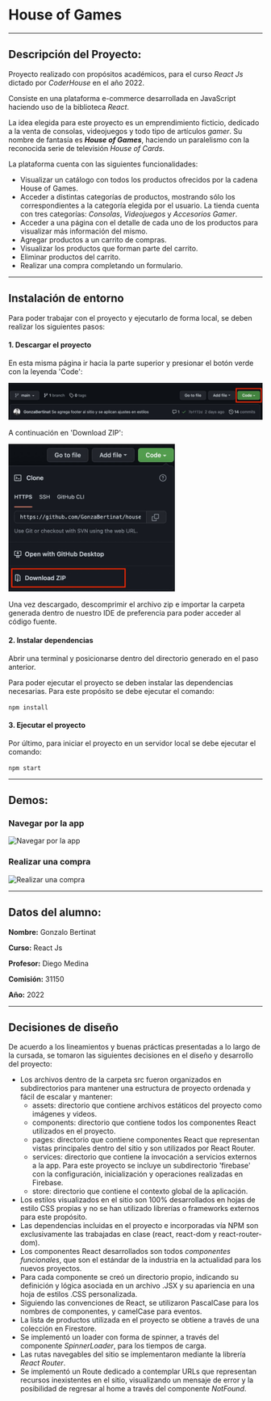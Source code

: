 # House of Games
---
## Descripción del Proyecto:

Proyecto realizado con propósitos académicos, para el curso *React Js* dictado por *CoderHouse* en el año 2022.

Consiste en una plataforma e-commerce desarrollada en JavaScript haciendo uso de la biblioteca *React*.

La idea elegida para este proyecto es un emprendimiento ficticio, dedicado a la venta de consolas, videojuegos y todo tipo de artículos *gamer*. 
Su nombre de fantasía es ***House of Games***, haciendo un paralelismo con la reconocida serie de televisión *House of Cards*.

La plataforma cuenta con las siguientes funcionalidades:
* Visualizar un catálogo con todos los productos ofrecidos por la cadena House of Games.
* Acceder a distintas categorías de productos, mostrando sólo los correspondientes a la categoría elegida por el usuario. La tienda cuenta con tres categorías: *Consolas*, *Videojuegos* y *Accesorios Gamer*.
* Acceder a una página con el detalle de cada uno de los productos para visualizar más información del mismo.
* Agregar productos a un carrito de compras.
* Visualizar los productos que forman parte del carrito.
* Eliminar productos del carrito.
* Realizar una compra completando un formulario.

---
## Instalación de entorno

Para poder trabajar con el proyecto y ejecutarlo de forma local, se deben realizar los siguientes pasos:

#### 1. Descargar el proyecto

En esta misma página ir hacia la parte superior y presionar el botón verde con la leyenda 'Code':

![Descarga - Paso 1](/src/assets/img/readme/step1.jpeg)


A continuación en 'Download ZIP':

<img src="/src/assets/img/readme/step2.jpeg" style="width: 330px;"></img>

Una vez descargado, descomprimir el archivo zip e importar la carpeta generada dentro de nuestro IDE de preferencia para poder acceder al código fuente.

#### 2. Instalar dependencias

Abrir una terminal y posicionarse dentro del directorio generado en el paso anterior.

Para poder ejecutar el proyecto se deben instalar las dependencias necesarias. Para este propósito se debe ejecutar el comando:

`npm install`


#### 3. Ejecutar el proyecto

Por último, para iniciar el proyecto en un servidor local se debe ejecutar el comando:

`npm start`

---
## Demos:

### Navegar por la app

![Navegar por la app](/src/assets/img/readme/demo1.gif "Navegar por la app")

### Realizar una compra

![Realizar una compra](/src/assets/img/readme/demo2.gif "Realizar una compra")

---
## Datos del alumno:

**Nombre:** Gonzalo Bertinat

**Curso:** React Js

**Profesor:** Diego Medina

**Comisión:** 31150

**Año:** 2022

---
## Decisiones de diseño

De acuerdo a los lineamientos y buenas prácticas presentadas a lo largo de la cursada, se tomaron las siguientes decisiones en el diseño y desarrollo del proyecto:

* Los archivos dentro de la carpeta src fueron organizados en subdirectorios para mantener una estructura de proyecto ordenada y fácil de escalar y mantener:
    * assets: directorio que contiene archivos estáticos del proyecto como imágenes y videos.
    * components: directorio que contiene todos los componentes React utilizados en el proyecto.
    * pages: directorio que contiene componentes React que representan vistas principales dentro del sitio y son utilizados por React Router.
    * services: directorio que contiene la invocación a servicios externos a la app. Para este proyecto se incluye un subdirectorio 'firebase' con la configuración, inicialización y operaciones realizadas en Firebase.
    * store: directorio que contiene el contexto global de la aplicación.
* Los estilos visualizados en el sitio son 100% desarrollados en hojas de estilo CSS propias y no se han utilizado librerías o frameworks externos para este propósito.    
* Las dependencias incluidas en el proyecto e incorporadas vía NPM son exclusivamente las trabajadas en clase (react, react-dom y react-router-dom).
* Los componentes React desarrollados son todos *componentes funcionales*, que son el estándar de la industria en la actualidad para los nuevos proyectos.
* Para cada componente se creó un directorio propio, indicando su definición y lógica asociada en un archivo .JSX y su apariencia en una hoja de estilos .CSS personalizada.
* Siguiendo las convenciones de React, se utilizaron PascalCase para los nombres de componentes, y camelCase para eventos.
* La lista de productos utilizada en el proyecto se obtiene a través de una colección en Firestore.
* Se implementó un loader con forma de spinner, a través del componente *SpinnerLoader*, para los tiempos de carga.
* Las rutas navegables del sitio se implementaron mediante la librería *React Router*.
* Se implementó un Route dedicado a contemplar URLs que representan recursos inexistentes en el sitio, visualizando un mensaje de error y la posibilidad de regresar al home a través del componente *NotFound*.